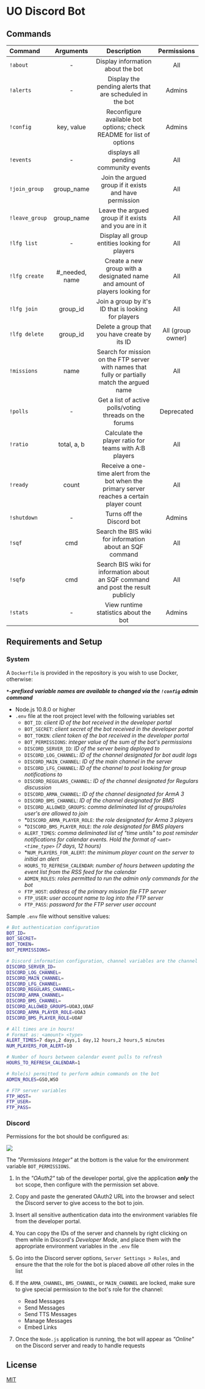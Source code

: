 # UO Discord Bot

## Commands

| Command        |   Arguments    |                                          Description                                          |    Permissions    |
| :------------- | :------------: | :-------------------------------------------------------------------------------------------: | :---------------: |
| `!about`       |       -        |                               Display information about the bot                               |        All        |
| `!alerts`      |       -        |                   Display the pending alerts that are scheduled in the bot                    |      Admins       |
| `!config`      |   key, value   |              Reconfigure available bot options; check README for list of options              |      Admins       |
| `!events`      |       -        |                             displays all pending community events                             |        All        |
| `!join_group`  |   group_name   |                    Join the argued group if it exists and have permission                     |        All        |
| `!leave_group` |   group_name   |                     Leave the argued group if it exists and you are in it                     |        All        |
| `!lfg list`    |       -        |                        Display all group entities looking for players                         |        All        |
| `!lfg create`  | #_needed, name |          Create a new group with a designated name and amount of players looking for          |        All        |
| `!lfg join`    |    group_id    |                      Join a group by it's ID that is looking for players                      |        All        |
| `!lfg delete`  |    group_id    |                         Delete a group that you have create by its ID                         | All (group owner) |
| `!missions`    |      name      | Search for mission on the FTP server with names that fully or partially match the argued name |        All        |
| `!polls`       |       -        |                    Get a list of active polls/voting threads on the forums                    |    Deprecated     |
| `!ratio`       |  total, a, b   |                     Calculate the player ratio for teams with A:B players                     |        All        |
| `!ready`       |     count      | Receive a one-time alert from the bot when the primary server reaches a certain player count  |        All        |
| `!shutdown`    |       -        |                                   Turns off the Discord bot                                   |      Admins       |
| `!sqf`         |      cmd       |                   Search the BIS wiki for information about an SQF command                    |        All        |
| `!sqfp`        |      cmd       |       Search BIS wiki for information about an SQF command and post the result publicly       |        All        |
| `!stats`       |       -        |                             View runtime statistics about the bot                             |      Admins       |

## Requirements and Setup

### System

A `Dockerfile` is provided in the repository is you wish to use Docker, otherwise:

_**`*`-prefixed variable names are available to changed via the `!config` admin command**_

- Node.js 10.8.0 or higher
- `.env` file at the root project level with the following variables set
  - `BOT_ID`: _client ID of the bot received in the developer portal_
  - `BOT_SECRET`: _client secret of the bot received in the developer portal_
  - `BOT_TOKEN`: _client token of the bot received in the developer portal_
  - `BOT_PERMISSIONS`: _integer value of the sum of the bot's permissions_
  - `DISCORD_SERVER_ID`: _ID of the server being deployed to_
  - `DISCORD_LOG_CHANNEL`: _ID of the channel designated for bot audit logs_
  - `DISCORD_MAIN_CHANNEL`: _ID of the main channel in the server_
  - `DISCORD_LFG_CHANNEL`: _ID of the channel to post looking for group notifications to_
  - `DISCORD_REGULARS_CHANNEL`: _ID of the channel designated for Regulars discussion_
  - `DISCORD_ARMA_CHANNEL`: _ID of the channel designated for ArmA 3_
  - `DISCORD_BMS_CHANNEL`: _ID of the channel designated for BMS_
  - `DISCORD_ALLOWED_GROUPS`: _comma deliminated list of groups/roles user's are allowed to join_
  - \*`DISCORD_ARMA_PLAYER_ROLE`: _the role designated for Arma 3 players_
  - \*`DISCORD_BMS_PLAYER_ROLE`: _the role designated for BMS players_
  - `ALERT_TIMES`: _comma deliminated list of "time untils" to post reminder notifications for calendar events. Hold the format of `<amt> <time_type>` (7 days, 12 hours)_
  - \*`NUM_PLAYERS_FOR_ALERT`: _the minimum player count on the server to initial an alert_
  - `HOURS_TO_REFRESH_CALENDAR`: _number of hours between updating the event list from the RSS feed for the calendar_
  - `ADMIN_ROLES`: _roles permitted to run the admin only commands for the bot_
  - `FTP_HOST`: _address of the primary mission file FTP server_
  - `FTP_USER`: _user account name to log into the FTP server_
  - `FTP_PASS`: _password for the FTP server user account_

Sample `.env` file without sensitive values:

```sh
# Bot authentication configuration
BOT_ID=
BOT_SECRET=
BOT_TOKEN=
BOT_PERMISSIONS=

# Discord information configuration, channel variables are the channel IDs
DISCORD_SERVER_ID=
DISCORD_LOG_CHANNEL=
DISCORD_MAIN_CHANNEL=
DISCORD_LFG_CHANNEL=
DISCORD_REGULARS_CHANNEL=
DISCORD_ARMA_CHANNEL=
DISCORD_BMS_CHANNEL=
DISCORD_ALLOWED_GROUPS=UOA3,UOAF
DISCORD_ARMA_PLAYER_ROLE=UOA3
DISCORD_BMS_PLAYER_ROLE=UOAF

# All times are in hours!
# Format as: <amount> <type>
ALERT_TIMES=7 days,2 days,1 day,12 hours,2 hours,5 minutes
NUM_PLAYERS_FOR_ALERT=10

# Number of hours between calendar event pulls to refresh
HOURS_TO_REFRESH_CALENDAR=1

# Role(s) permitted to perform admin commands on the bot
ADMIN_ROLES=GSO,WSO

# FTP server variables
FTP_HOST=
FTP_USER=
FTP_PASS=
```

### Discord

Permissions for the bot should be configured as:

<img src="https://i.imgur.com/gjWLIRH.png" />

The _"Permissions Integer"_ at the bottom is the value for the environment variable `BOT_PERMISSIONS`.

1. In the _"OAuth2"_ tab of the developer portal, give the application **_only_** the `bot` scope, then configure with the permission set above.

2. Copy and paste the generated OAuth2 URL into the browser and select the Discord server to give access to the bot to join.

3. Insert all sensitive authentication data into the environment variables file from the developer portal.

4. You can copy the IDs of the server and channels by right clicking on them while in Discord's _Developer Mode_, and place them with the appropriate environment variables in the `.env` file

5. Go into the Discord server options, `Server Settings > Roles`, and ensure the that the role for the bot is placed above _all_ other roles in the list

6. If the `ARMA_CHANNEL`, `BMS_CHANNEL`, or `MAIN_CHANNEL` are locked, make sure to give special permission to the bot's role for the channel:

   - Read Messages
   - Send Messages
   - Send TTS Messages
   - Manage Messages
   - Embed Links

7. Once the `Node.js` application is running, the bot will appear as _"Online"_ on the Discord server and ready to handle requests

## License

[MIT](./LICENSE)
